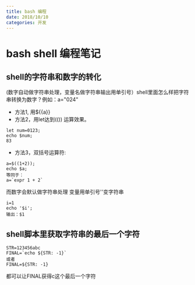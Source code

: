 ```yaml
---
title: bash 编程
date: 2018/10/10
categories: 开发
---
```


# bash shell 编程笔记


## shell的字符串和数字的转化

(数字自动做字符串处理，变量名做字符串输出用单引号）shell里面怎么样把字符串转换为数字？例如：a="024"


* 方法1, 用${{a}}
* 方法2，用let达到(()) 运算效果。

```
let num=0123;
echo $num; 
83
```

* 方法3，双括号运算符:

```
a=$((1+2));
echo $a;
等同于：
a=`expr 1 + 2`
```

而数字会默认做字符串处理 
变量用单引号''变字符串

```
i=1
echo '$i';
输出：$1
```

## shell脚本里获取字符串的最后一个字符

```
STR=123456abc
FINAL=`echo ${STR: -1}`
或者
FINAL=${STR: -1}
```

都可以让FINAL获得c这个最后一个字符
